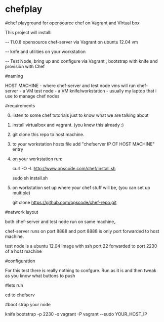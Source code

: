 chefplay
========

#chef playground for opensource chef on Vagrant and VIrtual box

This project will install:

-- 11.0.8 opensource chef-server via Vagrant on ubuntu 12.04 vm

-- knfe and utilities on your workstation

-- Test Node, bring up and configure via Vagrant , bootstrap with knife and provision with Chef

#naming

HOST MACHINE - where chef-server and test node vms will run
chef-server - a VM 
test node - a VM
knife/workstation - usually my laptop that i use to manage chef nodes


#requirements

0. listen to some chef tutorials just to know what we are talking about
1. install virtualbox and vagrant. (you knew this already :)
2. git clone this repo to host machine.
3. to your workstation hosts file add "chefserver  IP OF HOST MACHINE"  entry
4. on your workstation run: 
  
    curl -O -L http://www.opscode.com/chef/install.sh

    sudo sh install.sh
    
5. on workstation set up where your chef stuff will be, (you can set up multiple)

    git clone https://github.com/opscode/chef-repo.git
  

#network layout

both chef-server and test node run on same machine,.

chef-server runs on port 8888 and port 8888 is only port forwarded to host machine.

test node is a ubuntu 12.04 image with ssh port 22 forwarded to port 2230 of a host machine


#configuration

For this test there is really nothing to confgure. Run as it is and then tweak as you know what buttons to push

#lets run

cd to chefserv


#boot strap your node

knife bootstrap -p 2230 -x vagrant -P vagrant --sudo YOUR_HOST_IP
